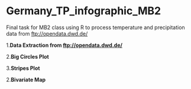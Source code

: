 # **Germany_TP_infographic_MB2**
Final task for MB2 class using R to process temperature and precipitation data from ftp://opendata.dwd.de/



1.**Data Extraction from ftp://opendata.dwd.de/**

2.**Big Circles Plot**

3.**Stripes Plot**

2.**Bivariate Map**





